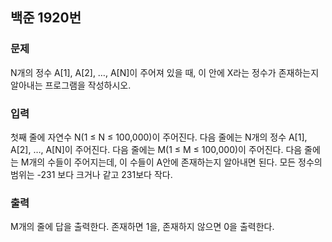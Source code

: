 ## 백준 1920번

### 문제

N개의 정수 A[1], A[2], …, A[N]이 주어져 있을 때, 이 안에 X라는 정수가 존재하는지 알아내는 프로그램을 작성하시오.

### 입력

첫째 줄에 자연수 N(1 ≤ N ≤ 100,000)이 주어진다. 다음 줄에는 N개의 정수 A[1], A[2], …, A[N]이 주어진다. 다음 줄에는 M(1 ≤ M ≤ 100,000)이 주어진다. 다음 줄에는 M개의
수들이 주어지는데, 이 수들이 A안에 존재하는지 알아내면 된다. 모든 정수의 범위는 -231 보다 크거나 같고 231보다 작다.

### 출력

M개의 줄에 답을 출력한다. 존재하면 1을, 존재하지 않으면 0을 출력한다.
